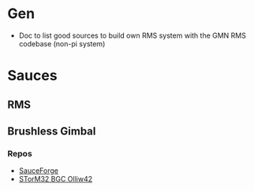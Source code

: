 # Gen
- Doc to list good sources to build own RMS system with the GMN RMS codebase (non-pi system)

# Sauces
## RMS

## Brushless Gimbal
### Repos
- [SauceForge](https://sourceforge.net/projects/brushless-gimbal-brugi/)
- [STorM32 BGC Olliw42](https://github.com/olliw42/storm32bgc)

